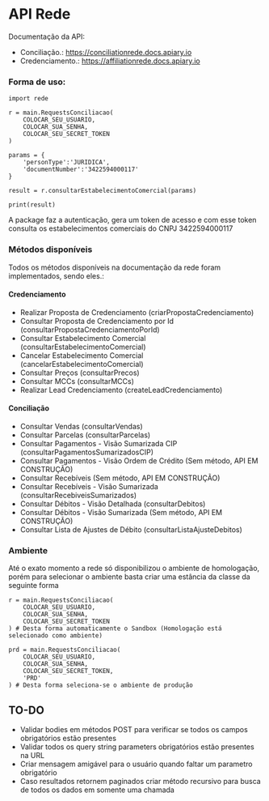 # API Rede

Documentação da API:
* Conciliação.: https://conciliationrede.docs.apiary.io
* Credenciamento.: https://affiliationrede.docs.apiary.io

### Forma de uso:

```
import rede

r = main.RequestsConciliacao(
    COLOCAR_SEU_USUARIO,
    COLOCAR_SUA_SENHA,
    COLOCAR_SEU_SECRET_TOKEN
)

params = {
    'personType':'JURIDICA',
    'documentNumber':'3422594000117'
}

result = r.consultarEstabelecimentoComercial(params)

print(result)

```

A package faz a autenticação, gera um token de acesso e com esse token consulta os estabelecimentos comerciais do CNPJ 3422594000117

### Métodos disponíveis

Todos os métodos disponíveis na documentação da rede foram implementados, sendo eles.:

#### Credenciamento
* Realizar Proposta de Credenciamento (criarPropostaCredenciamento)
* Consultar Proposta de Credenciamento por Id (consultarPropostaCredenciamentoPorId)
* Consultar Estabelecimento Comercial (consultarEstabelecimentoComercial)
* Cancelar Estabelecimento Comercial (cancelarEstabelecimentoComercial)
* Consultar Preços (consultarPrecos)
* Consultar MCCs (consultarMCCs)
* Realizar Lead Credenciamento (createLeadCredenciamento)

#### Conciliação
* Consultar Vendas (consultarVendas)
* Consultar Parcelas (consultarParcelas)
* Consultar Pagamentos - Visão Sumarizada CIP (consultarPagamentosSumarizadosCIP)
* Consultar Pagamentos - Visão Ordem de Crédito (Sem método, API EM CONSTRUÇÃO)
* Consultar Recebíveis (Sem método, API EM CONSTRUÇÃO)
* Consultar Recebíveis - Visão Sumarizada (consultarRecebiveisSumarizados)
* Consultar Débitos - Visão Detalhada (consultarDebitos)
* Consultar Débitos - Visão Sumarizada (Sem método, API EM CONSTRUÇÃO)
* Consultar Lista de Ajustes de Débito (consultarListaAjusteDebitos)


### Ambiente
Até o exato momento a rede só disponibilizou o ambiente de homologação, porém para selecionar o ambiente basta criar uma estância da classe da seguinte forma

```
r = main.RequestsConciliacao(
    COLOCAR_SEU_USUARIO,
    COLOCAR_SUA_SENHA,
    COLOCAR_SEU_SECRET_TOKEN
) # Desta forma automaticamente o Sandbox (Homologação está selecionado como ambiente)

prd = main.RequestsConciliacao(
    COLOCAR_SEU_USUARIO,
    COLOCAR_SUA_SENHA,
    COLOCAR_SEU_SECRET_TOKEN,
    'PRD'
) # Desta forma seleciona-se o ambiente de produção

```

## TO-DO
* Validar bodies em métodos POST para verificar se todos os campos obrigatórios estão presentes
* Validar todos os query string parameters obrigatórios estão presentes na URL
* Criar mensagem amigável para o usuário quando faltar um parametro obrigatório
* Caso resultados retornem paginados criar método recursivo para busca de todos os dados em somente uma chamada
